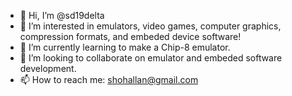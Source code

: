 - 👋 Hi, I’m @sd19delta
- 👀 I’m interested in emulators, video games, computer graphics, compression formats, and embeded device software!
- 🌱 I’m currently learning to make a Chip-8 emulator.
- 💞️ I’m looking to collaborate on emulator and embeded software development.
- 📫 How to reach me: shohallan@gmail.com

<!---
sd19delta/sd19delta is a ✨ special ✨ repository because its `README.md` (this file) appears on your GitHub profile.
You can click the Preview link to take a look at your changes.
--->
